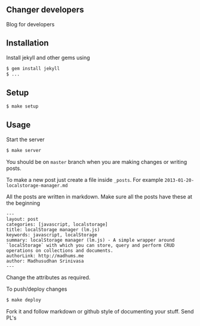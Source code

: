 ## Changer developers

Blog for developers


## Installation

Install jekyll and other gems using

```sh
$ gem install jekyll
$ ...
```

## Setup

```sh
$ make setup
```

## Usage

Start the server

```sh
$ make server
```

You should be on `master` branch when you are making changes or writing posts.

To make a new post just create a file inside `_posts`. For example `2013-01-20-localstorage-manager.md`

All the posts are written in markdown. Make sure all the posts have these at the beginning

```
---
layout: post
categories: [javascript, localstorage]
title: localStorage manager (lm.js)
keywords: javascript, localStorage
summary: localStorage manager (lm.js) - A simple wrapper around `localStorage` with which you can store, query and perform CRUD operations on collections and documents.
authorLink: http://madhums.me
author: Madhusudhan Srinivasa
---
```

Change the attributes as required.

To push/deploy changes

```sh
$ make deploy
```

Fork it and follow markdown or github style of documenting your stuff. Send PL's
